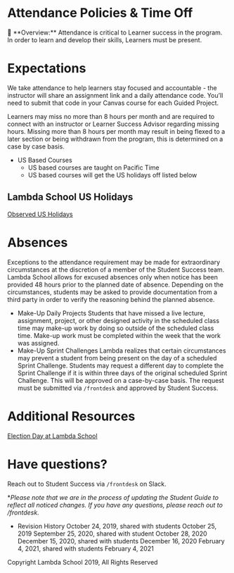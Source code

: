 # Attendance Policies & Time Off

<aside>
📌 **Overview:** Attendance is critical to Learner success in the program. In order to learn and develop their skills, Learners must be present.

</aside>

# Expectations

We take attendance to help learners stay focused and accountable - the instructor will share an assignment link and a daily attendance code. You’ll need to submit that code in your Canvas course for each Guided Project.

Learners may miss no more than 8 hours per month and are required to connect with an instructor or Learner Success Advisor regarding missing hours. Missing more than 8 hours per month may result in being flexed to a later section or being withdrawn from the program, this is determined on a case by case basis.

- US Based Courses
  - US based courses are taught on Pacific Time
  - US based courses will get the US holidays off listed below

## Lambda School US Holidays

[Observed US Holidays](Attendance%20Policies%20&%20Time%20Off%2032a3d3c40ff74a80b94def21d0dc2d0f/Observed%20US%20Holidays%2055cb4cfb61a142508b530688ed51a1b7.csv)

# Absences

Exceptions to the attendance requirement may be made for extraordinary circumstances at the discretion of a member of the Student Success team. Lambda School allows for excused absences only when notice has been provided 48 hours prior to the planned date of absence. Depending on the circumstances, students may be asked to provide documentation from a third party in order to verify the reasoning behind the planned absence.

- Make-Up Daily Projects
  Students that have missed a live lecture, assignment, project, or other designed activity in the scheduled class time may make-up work by doing so outside of the scheduled class time.
  Make-up work must be completed within the week that the work was assigned.
- Make-Up Sprint Challenges
  Lambda realizes that certain circumstances may prevent a student from being present on the day of a scheduled Sprint Challenge.
  Students may request a different day to complete the Sprint Challenge if it is within three days of the original scheduled Sprint Challenge. This will be approved on a case-by-case basis.
  The request must be submitted via `/frontdesk` and approved by Student Success.

# **Additional Resources**

[Election Day at Lambda School](Attendance%20Policies%20&%20Time%20Off%2032a3d3c40ff74a80b94def21d0dc2d0f/Election%20Day%20at%20Lambda%20School%20e1f61a0b728b40bcb36bcf1ebe73f3f7.md)

# Have questions?

Reach out to Student Success via `/frontdesk` on Slack.

\*_Please note that we are in the process of updating the Student Guide to reflect all noticed changes. If you have any questions, please reach out to /frontdesk._

- Revision History
  October 24, 2019, shared with students October 25, 2019
  September 25, 2020, shared with student October 28, 2020
  December 15, 2020, shared with students December 16, 2020
  February 4, 2021, shared with students February 4, 2021

Copyright Lambda School 2019, All Rights Reserved
